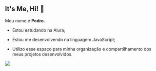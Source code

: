 ## It's Me, Hi! 👋

Meu nome é **Pedro.**

- Estou estudando na Alura;

- Estou me desenvolvendo na linguagem JavaScript;

- Utilizo esse espaço para minha organização e compartilhamento dos meus projetos desenvolvidos.


![](https://media1.tenor.com/m/dHGuvmLO888AAAAC/plceinthisworld-taylor-swift-reaction.gif)
